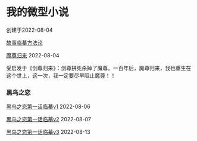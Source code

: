 # 我的微型小说

创建于2022-08-04

[故事临摹方法论](./故事临摹.md)



[魔尊归来](./魔尊归来.md) 2022-08-04

受启发于《剑尊归来》：剑尊拼死杀掉了魔尊。一百年后，魔尊归来，我也重生在这个世上，这一次，我一定要尽早阻止魔尊！！



### 黑鸟之恋

[黑鸟之恋第一话临摹v1](./黑鸟之恋/第一话临摹v1.md)  2022-08-06

[黑鸟之恋第一话临摹v2](./黑鸟之恋/第一话临摹v2.md)  2022-08-07

[黑鸟之恋第一话临摹v3](./黑鸟之恋/第一话临摹v3.md)  2022-08-13



